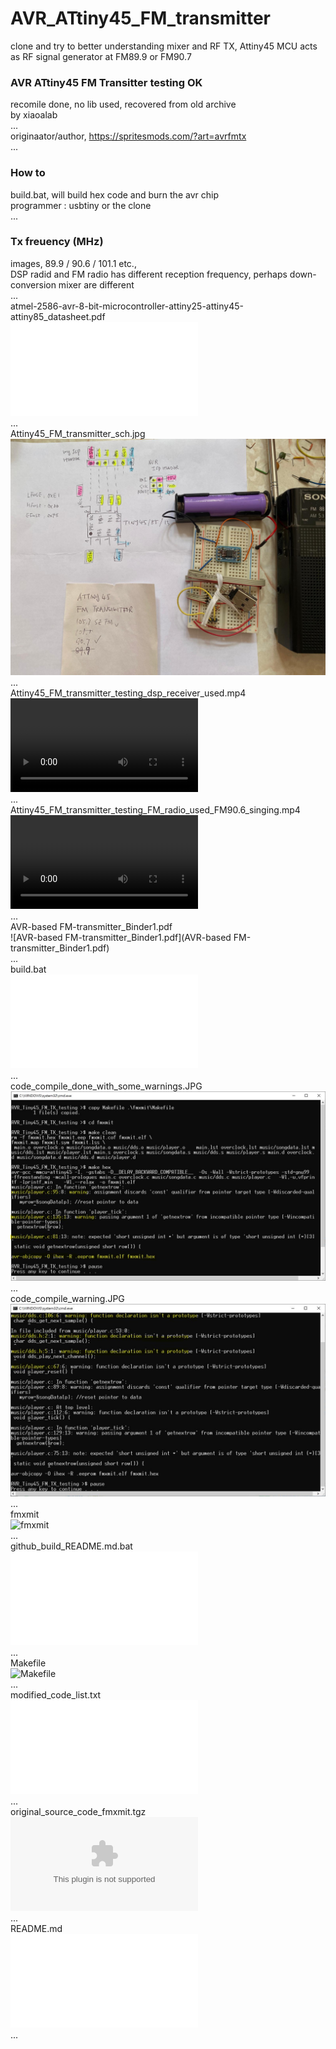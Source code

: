 # AVR_ATtiny45_FM_transmitter  
clone and try to better understanding mixer and RF TX, Attiny45 MCU acts as RF signal generator at FM89.9 or FM90.7   
### AVR ATtiny45 FM Transitter testing OK  
recomile done, no lib used, recovered from old archive   
by xiaoalab   
...   
originaator/author, https://spritesmods.com/?art=avrfmtx   
...   
### How to   
build.bat, will build hex code and burn the avr chip   
programmer : usbtiny or the clone   
...   
### Tx freuency (MHz)   
images, 89.9 / 90.6 / 101.1 etc.,  
DSP radid and FM radio has different reception frequency, perhaps down-conversion mixer are different   
...   
atmel-2586-avr-8-bit-microcontroller-attiny25-attiny45-attiny85_datasheet.pdf  
![atmel-2586-avr-8-bit-microcontroller-attiny25-attiny45-attiny85_datasheet.pdf](atmel-2586-avr-8-bit-microcontroller-attiny25-attiny45-attiny85_datasheet.pdf)  
...  
Attiny45_FM_transmitter_sch.jpg  
![Attiny45_FM_transmitter_sch.jpg](Attiny45_FM_transmitter_sch.jpg)  
...  
Attiny45_FM_transmitter_testing_dsp_receiver_used.mp4  
![Attiny45_FM_transmitter_testing_dsp_receiver_used.mp4](Attiny45_FM_transmitter_testing_dsp_receiver_used.mp4)  
...  
Attiny45_FM_transmitter_testing_FM_radio_used_FM90.6_singing.mp4  
![Attiny45_FM_transmitter_testing_FM_radio_used_FM90.6_singing.mp4](Attiny45_FM_transmitter_testing_FM_radio_used_FM90.6_singing.mp4)  
...  
AVR-based FM-transmitter_Binder1.pdf  
![AVR-based FM-transmitter_Binder1.pdf](AVR-based FM-transmitter_Binder1.pdf)  
...  
build.bat  
![build.bat](build.bat)  
...  
code_compile_done_with_some_warnings.JPG  
![code_compile_done_with_some_warnings.JPG](code_compile_done_with_some_warnings.JPG)  
...  
code_compile_warning.JPG  
![code_compile_warning.JPG](code_compile_warning.JPG)  
...  
fmxmit  
![fmxmit](fmxmit)  
...  
github_build_README.md.bat  
![github_build_README.md.bat](github_build_README.md.bat)  
...  
Makefile  
![Makefile](Makefile)  
...  
modified_code_list.txt  
![modified_code_list.txt](modified_code_list.txt)  
...  
original_source_code_fmxmit.tgz  
![original_source_code_fmxmit.tgz](original_source_code_fmxmit.tgz)  
...  
README.md  
![README.md](README.md)  
...  
